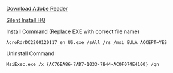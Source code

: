 [Download Adobe Reader](https://get.adobe.com/reader/enterprise/)

[Silent Install HQ](https://silentinstallhq.com/adobe-reader-dc-silent-install-how-to-guide/)

Install Command (Replace EXE with correct file name)

```AcroRdrDC2200120117_en_US.exe /sAll /rs /msi EULA_ACCEPT=YES```

Uninstall Command

```MsiExec.exe /x {AC76BA86-7AD7-1033-7B44-AC0F074E4100} /qn```
